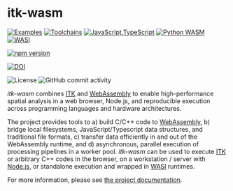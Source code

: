 itk-wasm
========

[![Examples](https://github.com/InsightSoftwareConsortium/itk-wasm/actions/workflows/examples.yml/badge.svg)](https://github.com/InsightSoftwareConsortium/itk-wasm/actions/workflows/examples.yml)
[![Toolchains](https://github.com/InsightSoftwareConsortium/itk-wasm/actions/workflows/toolchains.yml/badge.svg)](https://github.com/InsightSoftwareConsortium/itk-wasm/actions/workflows/toolchains.yml)
[![JavaScript,TypeScript](https://github.com/InsightSoftwareConsortium/itk-wasm/actions/workflows/javascript-typescript.yml/badge.svg)](https://github.com/InsightSoftwareConsortium/itk-wasm/actions/workflows/javascript-typescript.yml)
[![Python WASM](https://github.com/InsightSoftwareConsortium/itk-wasm/actions/workflows/python-wasm.yml/badge.svg)](https://github.com/InsightSoftwareConsortium/itk-wasm/actions/workflows/python-wasm.yml)
[![WASI](https://github.com/InsightSoftwareConsortium/itk-wasm/actions/workflows/wasi.yml/badge.svg)](https://github.com/InsightSoftwareConsortium/itk-wasm/actions/workflows/wasi.yml)

[![npm version](https://badge.fury.io/js/itk-wasm.svg)](https://www.npmjs.com/package/itk-wasm)

[![DOI](https://zenodo.org/badge/45812381.svg)](https://zenodo.org/badge/latestdoi/45812381)

![License](https://img.shields.io/github/license/InsightSoftwareConsortium/itk-wasm) ![GitHub commit activity](https://img.shields.io/github/commit-activity/y/InsightSoftwareConsortium/itk-wasm)

*itk-wasm* combines [ITK](https://www.itk.org/) and
[WebAssembly](http://webassembly.org/) to enable high-performance spatial
analysis in a web browser, Node.js, and reproducible execution across
programming languages and hardware architectures.

The project provides tools to a) build C/C++ code to
[WebAssembly](http://webassembly.org/), b) bridge local filesystems,
JavaScript/Typescript data structures, and traditional file formats, c)
transfer data efficiently in and out of the WebAssembly runtime, and d)
asynchronous, parallel execution of processing pipelines in a worker pool.
*itk-wasm* can be used to execute [ITK](https://www.itk.org/)
or arbitrary C++ codes in the browser, on a
workstation / server with [Node.js](https://nodejs.org/), or standalone
execution and wrapped in [WASI](https://wasi.dev/) runtimes.

For more information, please see [the project
documentation](https://wasm.itk.org/).
